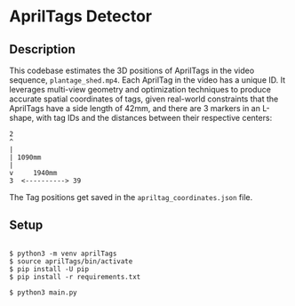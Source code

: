 # AprilTags Detector

## Description

This codebase estimates the 3D positions of AprilTags in the video sequence, `plantage_shed.mp4`. Each AprilTag in the video has a unique ID. It leverages multi-view geometry and optimization techniques to produce accurate spatial coordinates of tags, given real-world constraints that the AprilTags have a side length of 42mm, and there are 3 markers in an L-shape, with tag IDs and the distances between their respective centers:

```
2
^
|
| 1090mm
|
v     1940mm
3  <----------> 39
```

The Tag positions get saved in the `apriltag_coordinates.json` file.

## Setup

<pre><code>
$ python3 -m venv aprilTags
$ source aprilTags/bin/activate
$ pip install -U pip
$ pip install -r requirements.txt

$ python3 main.py
</code></pre>